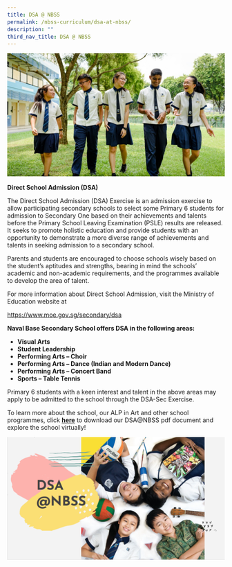 ```yaml
---
title: DSA @ NBSS
permalink: /nbss-curriculum/dsa-at-nbss/
description: ""
third_nav_title: DSA @ NBSS
---
```

<img src="/images/dsa1.jpg">
<p><strong>Direct School Admission (DSA)</strong></p>
<p>The Direct School Admission (DSA) Exercise is an admission exercise to allow participating secondary schools to select some Primary 6 students for admission to Secondary One based on their achievements and talents before the Primary School Leaving Examination (PSLE) results are released. It seeks to promote holistic education and provide students with an opportunity to demonstrate a more diverse range of achievements and talents in seeking admission to a secondary school.</p>
<p>Parents and students are encouraged to choose schools wisely based on the student’s aptitudes and strengths, bearing in mind the schools’ academic and non-academic requirements, and the programmes available to develop the area of talent.</p>
<p>For more information about Direct School Admission, visit the Ministry of Education website at&nbsp;</p>
<p><a href="https://www.moe.gov.sg/secondary/dsa">https://www.moe.gov.sg/secondary/dsa</a></p>
<p><strong>Naval Base Secondary School offers DSA in the following areas:</strong></p>
<ul>
<li><strong>Visual&nbsp;</strong><strong>Arts</strong></li>
<li><strong>Student Leadership</strong></li>
<li><strong>Performing Arts – Choir</strong></li>
<li><strong>Performing Arts – Dance (Indian and Modern Dance)</strong></li>
<li><strong>Performing Arts – Concert Band</strong></li>
<li><strong>Sports – Table Tennis</strong></li>
</ul>
<p>Primary 6 students with a keen interest and talent in the above areas may apply to be admitted to the school through the DSA-Sec Exercise.&nbsp;</p>
<p>To learn more about the school, our ALP in Art and other school programmes,&nbsp;click&nbsp;<strong><a href="/files/DSANBSS.pdf">here</a></strong>&nbsp;to download&nbsp;our DSA@NBSS pdf document and explore the school virtually!&nbsp;</p>
<img src="/images/dsa2.png">
